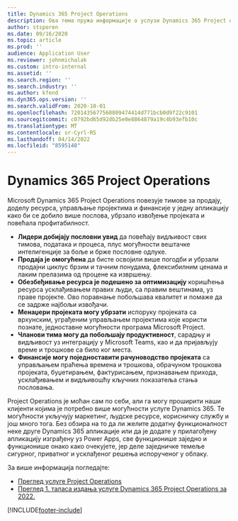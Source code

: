 ```yaml
---
title: Dynamics 365 Project Operations
description: Ова тема пружа информације о услузи Dynamics 365 Project operations.
author: stsporen
ms.date: 09/16/2020
ms.topic: article
ms.prod: ''
audience: Application User
ms.reviewer: johnmichalak
ms.custom: intro-internal
ms.assetid: ''
ms.search.region: ''
ms.search.industry: ''
ms.author: kfend
ms.dyn365.ops.version: ''
ms.search.validFrom: 2020-10-01
ms.openlocfilehash: 7201435677560809474414d771bcb0d9f22c9101
ms.sourcegitcommit: c0792bd65d92db25e0e8864879a19c4b93efb10c
ms.translationtype: MT
ms.contentlocale: sr-Cyrl-RS
ms.lasthandoff: 04/14/2022
ms.locfileid: "8595148"
---
```

# <a name="dynamics-365-project-operations"></a>Dynamics 365 Project Operations

Microsoft Dynamics 365 Project Operations повезује тимове за продају, доделу ресурса, управљање пројектима и финансије у једну апликацију како би се добило више послова, убрзало извођење пројеката и повећала профитабилност.

-   **Лидери добијају пословни увид** да повећају видљивост свих тимова, података и процеса, плус могућности вештачке интелигенције за боље и брже пословне одлуке.
-   **Продаја је омогућена** да бисте освојили више погодби и убрзали продајни циклус брзим и тачним понудама, флексибилним ценама и лаким прелазима од процене ка извршењу.
-   **Обезбеђивање ресурса је подешено за оптимизацију** коришћења ресурса усклађивањем правих људи, са правим вештинама, уз праве пројекте. Ово поравнање побољшава квалитет и помаже да се задрже најбољи извођачи.
-   **Менаџери пројеката могу убрзати** испоруку пројеката са врхунским, уграђеним управљањем пројектима које користи познате, једноставне могућности програма Microsoft Project.
-   **Чланови тима могу да побољшају продуктивност**, сарадњу и видљивост уз интеграцију у Microsoft Teams, као и да пријављују време и трошкове са било ког места.
-   **Финансије могу поједноставити рачуноводство пројеката** са управљањем праћења времена и трошкова, обрачуном трошкова пројеката, буџетирањем, фактурисањем, признавањем прихода, усклађивањем и видљивошћу кључних показатеља стања пословања.

Project Operations је моћан сам по себи, али га могу проширити наши клијенти којима је потребно више могућности услуге Dynamics 365. Те могућности укључују маркетинг, људске ресурсе, корисничку службу и још много тога. Без обзира на то да ли желите додатну функционалност неке друге Dynamics 365 апликације или да је додате у прилагођену апликацију изграђену уз Power Apps, све функционише заједно и функционише онако како очекујете, јер деле заједничке темеље сигурног, приватног и усклађеног решења испорученог у облаку.

За више информација погледајте:

- [Преглед услуге Project Operations](https://dynamics.microsoft.com/en-us/project-operations/overview/)
- [Преглед 1. таласа издања услуге Dynamics 365 Project Operations за 2022.](/dynamics365-release-plan/2022wave1/finance-operations/dynamics365-project-operations/)


[!INCLUDE[footer-include](includes/footer-banner.md)]

